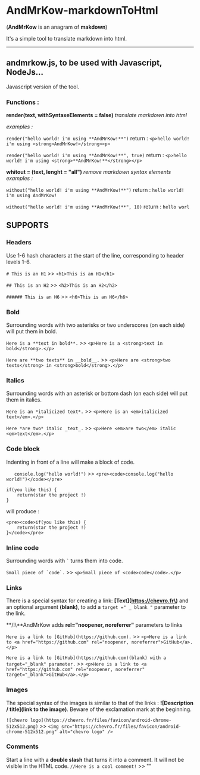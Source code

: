 # AndMrKow-markdownToHtml
(**AndMrKow** is an anagram of **makdown**)

It's a simple tool to translate markdown into html.

------
## andmrkow.js, to be used with Javascript, NodeJs...
Javascript version of the tool.
### Functions :
**render(text, withSyntaxeElements = false)** *translate markdown into html*

*examples :*

`render("hello world! i'm using **AndMrKow!**")`
return : `<p>hello world! i'm using <strong>AndMrKow!</strong><p>`

`render("hello world! i'm using **AndMrKow!**", true)`
return : `<p>hello world! i'm using <strong>**AndMrKow!**</strong></p>`

**whitout = (text, lenght = "all")** *remove markdown syntax elements*
*examples :*

`without("hello world! i'm using **AndMrKow!**")`
return : `hello world! i'm using AndMrKow!`

`without("hello world! i'm using **AndMrKow!**", 10)`
return : `hello worl`

## SUPPORTS
### Headers
Use 1-6 hash characters at the start of the line, corresponding to header levels 1-6.

`# This is an H1` >> `<h1>This is an H1</h1>`

`## This is an H2` >> `<h2>This is an H2</h2>`

`###### This is an H6` >> `<h6>This is an H6</h6>`

### Bold
Surrounding words with two asterisks or two underscores (on each side) will put them in bold.

`Here is a **text in bold**.` >> `<p>Here is a <strong>text in bold</strong>.</p>`

`Here are **two texts** in __bold__.` >> `<p>Here are <strong>two texts</strong> in <strong>bold</strong>.</p>`

### Italics
Surrounding words with an asterisk or bottom dash (on each side) will put them in italics.

`Here is an *italicized text*.` >> `<p>Here is an <em>italicized text</em>.</p>`

`Here *are two* italic _text_.` >> `<p>Here <em>are two</em> italic <em>text</em>.</p>`

### Code block
Indenting in front of a line will make a block of code.

`   console.log("hello world!")` >> `<pre><code>console.log("hello world!")</code></pre>`

	if(you like this) {
    	return(star the project !)
  	}

will produce :

    <pre><code>if(you like this) {
        return(star the project !)
    }</code></pre>

### Inline code
Surrounding words with `` ` `` turns them into code.

``Small piece of `code`.`` >> `<p>Small piece of <code>code</code>.</p>`

### Links
There is a special syntax for creating a link: **\[Text\]\(https://chevro.fr\)** and an optional argument **(blank)**, to add a `target =" _ blank "` parameter to the link.

**/!\\**AndMrKow adds **rel="noopener, noreferrer"** parameters to links

`Here is a link to [GitHub](https://github.com).` >> `<p>Here is a link to <a href="https://github.com" rel="noopener, noreferrer">GitHub</a>.</p>`

`Here is a link to [GitHub](https://github.com)(blank) with a target="_blank" parameter.` >> `<p>Here is a link to <a href="https://github.com" rel="noopener, noreferrer" target="_blank">GitHub</a>.</p>`

### Images
The special syntax of the images is similar to that of the links : **\!\[Description / title\]\(link to the image\)**. 
Beware of the exclamation mark at the beginning.

`![chevro logo](https://chevro.fr/files/favicon/android-chrome-512x512.png)` >> `<img src="https://chevro.fr/files/favicon/android-chrome-512x512.png" alt="chevro logo" />`

### Comments
Start a line with a **double slash** that turns it into a comment. It will not be visible in the HTML code.
`//Here is a cool comment!` >> ""